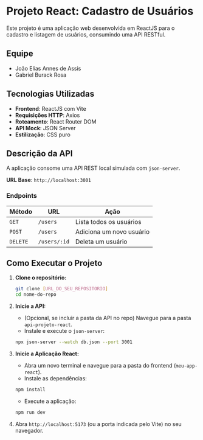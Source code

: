 # Projeto React: Cadastro de Usuários

Este projeto é uma aplicação web desenvolvida em ReactJS para o cadastro e listagem de usuários, consumindo uma API RESTful.

## Equipe

-  João Elias Annes de Assis 
-  Gabriel Burack Rosa

## Tecnologias Utilizadas

-   **Frontend**: ReactJS com Vite
-   **Requisições HTTP**: Axios
-   **Roteamento**: React Router DOM
-   **API Mock**: JSON Server
-   **Estilização**: CSS puro

## Descrição da API

A aplicação consome uma API REST local simulada com `json-server`.

**URL Base**: `http://localhost:3001`

### Endpoints

| Método | URL          | Ação                    |
|--------|--------------|-------------------------|
| `GET`    | `/users`     | Lista todos os usuários |
| `POST`   | `/users`     | Adiciona um novo usuário|
| `DELETE` | `/users/:id` | Deleta um usuário       |

## Como Executar o Projeto

1.  **Clone o repositório:**
    ```bash
    git clone [URL_DO_SEU_REPOSITORIO]
    cd nome-do-repo
    ```

2.  **Inicie a API:**
    * (Opcional, se incluir a pasta da API no repo) Navegue para a pasta `api-projeto-react`.
    * Instale e execute o `json-server`:
    ```bash
    npx json-server --watch db.json --port 3001
    ```

3.  **Inicie a Aplicação React:**
    * Abra um novo terminal e navegue para a pasta do frontend (`meu-app-react`).
    * Instale as dependências:
    ```bash
    npm install
    ```
    * Execute a aplicação:
    ```bash
    npm run dev
    ```

4.  Abra `http://localhost:5173` (ou a porta indicada pelo Vite) no seu navegador.
